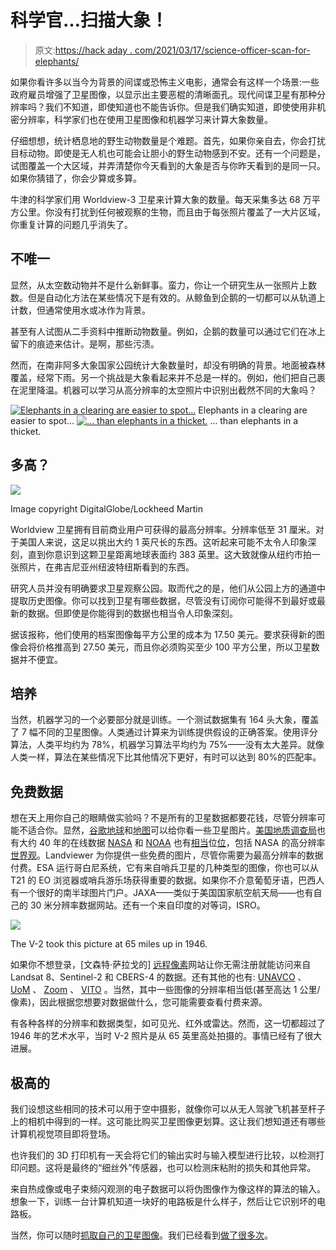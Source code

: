 # 科学官…扫描大象！

> 原文:[https://hack aday . com/2021/03/17/science-officer-scan-for-elephants/](https://hackaday.com/2021/03/17/science-officer-scan-for-elephants/)

如果你看许多以当今为背景的间谍或恐怖主义电影，通常会有这样一个场景:一些政府雇员增强了卫星图像，以显示出主要恶棍的清晰面孔。现代间谍卫星有那种分辨率吗？我们不知道，即使知道也不能告诉你。但是我们确实知道，即使使用非机密分辨率，科学家们也在使用卫星图像和机器学习来计算大象数量。

仔细想想，统计栖息地的野生动物数量是个难题。首先，如果你亲自去，你会打扰目标动物。即使是无人机也可能会让胆小的野生动物感到不安。还有一个问题是，试图覆盖一个大区域，并弄清楚你今天看到的大象是否与你昨天看到的是同一只。如果你猜错了，你会少算或多算。

牛津的科学家们用 Worldview-3 卫星来计算大象的数量。每天采集多达 68 万平方公里。你没有打扰到任何被观察的生物，而且由于每张照片覆盖了一大片区域，你重复计算的问题几乎消失了。

## 不唯一

显然，从太空数动物并不是什么新鲜事。蛮力，你让一个研究生从一张照片上数数。但是自动化方法在某些情况下是有效的。从鲸鱼到企鹅的一切都可以从轨道上计数，但通常使用水或冰作为背景。

甚至有人试图从二手资料中推断动物数量。例如，企鹅的数量可以通过它们在冰上留下的痕迹来估计。是啊，那些污渍。

然而，在南非阿多大象国家公园统计大象数量时，却没有明确的背景。地面被森林覆盖，经常下雨。另一个挑战是大象看起来并不总是一样的。例如，他们把自己裹在泥里降温。机器可以学习从高分辨率的太空照片中识别出截然不同的大象吗？

 [![Elephants in a clearing are easier to spot...](../Images/abadeadbf65a0fc0479f8f382d41c8ec.png "el1")](https://hackaday.com/2021/03/17/science-officer-scan-for-elephants/el1/) Elephants in a clearing are easier to spot… [![... than elephants in a thicket.](../Images/4833dba794bae7f89db6de3fbbfcb311.png "el2")](https://hackaday.com/2021/03/17/science-officer-scan-for-elephants/el2/) … than elephants in a thicket.

## 多高？

[![](../Images/8c33cfb7cac38ed14537f5215ec9b6bf.png)](https://hackaday.com/wp-content/uploads/2021/02/GeoEye-2crop.jpg)

Image copyright DigitalGlobe/Lockheed Martin

Worldview 卫星拥有目前商业用户可获得的最高分辨率。分辨率低至 31 厘米。对于美国人来说，这足以挑出大约 1 英尺长的东西。这听起来可能不太令人印象深刻，直到你意识到这颗卫星距离地球表面约 383 英里。这大致就像从纽约市拍一张照片，在弗吉尼亚州纽波特纽斯看到的东西。

研究人员并没有明确要求卫星观察公园。取而代之的是，他们从公园上方的通道中提取历史图像。你可以找到卫星有哪些数据，尽管没有订阅你可能得不到最好或最新的数据。但即使是你能得到的数据也相当令人印象深刻。

据该报称，他们使用的档案图像每平方公里的成本为 17.50 美元。要求获得新的图像会将价格推高到 27.50 美元，而且你必须购买至少 100 平方公里，所以卫星数据并不便宜。

## 培养

当然，机器学习的一个必要部分就是训练。一个测试数据集有 164 头大象，覆盖了 7 幅不同的卫星图像。人类通过计算来为训练提供假设的正确答案。使用评分算法，人类平均约为 78%，机器学习算法平均约为 75%——没有太大差异。就像人类一样，算法在某些情况下比其他情况下更好，有时可以达到 80%的匹配率。

## 免费数据

想在天上用你自己的眼睛做实验吗？不是所有的卫星数据都要花钱，尽管分辨率可能不适合你。显然，[谷歌地球](https://www.google.com/earth/)和[地图](https://www.google.com/maps/place/85634RVX+VH/@34.1446875,-118.1532512,947m/data=!3m1!1e3)可以给你看一些卫星图片。[美国地质调查局](https://earthexplorer.usgs.gov)也有大约 40 年的在线数据 [NASA](https://search.earthdata.nasa.gov/search) 和 [NOAA](https://coast.noaa.gov/digitalcoast/data/) 也有[相当](https://coast.noaa.gov/dataviewer/#/)位[位](https://www.avl.class.noaa.gov/saa/products/welcome)，包括 NASA 的高分辨率[世界观](https://worldview.earthdata.nasa.gov)。Landviewer 为你提供一些免费的图片，尽管你需要为最高分辨率的数据付费。ESA 运行哥白尼系统，它有来自哨兵卫星的几种类型的图像，你也可以从 T21 的 EO 浏览器或哨兵游乐场获得重要的数据。如果你不介意葡萄牙语，巴西人有一个很好的南半球图片门户。JAXA——类似于美国国家航空航天局——也有自己的 30 米分辨率数据网站。还有一个来自印度的对等词，ISRO。

[![](../Images/ffaeaa761bfa39964225467c53ea2422.png)](https://hackaday.com/wp-content/uploads/2021/02/v2.jpg)

The V-2 took this picture at 65 miles up in 1946.

如果你不想登录，[文森特·萨拉戈的] [远程像素](https://remotepixel.ca)网站让你无需注册就能访问来自 Landsat 8、Sentinel-2 和 CBERS-4 的数据。还有其他的也有: [UNAVCO](https://www.unavco.org) 、 [UoM](https://glad.umd.edu) 、 [Zoom](https://zoom.earth) 、 [VITO](https://vito.be/en) 。当然，其中一些图像的分辨率相当低(甚至高达 1 公里/像素)，因此根据您想要对数据做什么，您可能需要查看付费来源。

有各种各样的分辨率和数据类型，如可见光、红外或雷达。然而，这一切都超过了 1946 年的艺术水平，当时 V-2 照片是从 65 英里高处拍摄的。事情已经有了很大进展。

## 极高的

我们设想这些相同的技术可以用于空中摄影，就像你可以从无人驾驶飞机甚至杆子上的相机中得到的一样。这可能比购买卫星图像更划算。这让我们想知道还有哪些计算机视觉项目即将登场。

也许我们的 3D 打印机有一天会将它们的输出实时与输入模型进行比较，以检测打印问题。这将是最终的“细丝外”传感器，也可以检测床粘附的损失和其他异常。

来自热成像或电子束频闪观测的电子数据可以将伪图像作为像这样的算法的输入。想象一下，训练一台计算机知道一块好的电路板是什么样子，然后让它识别坏的电路板。

当然，你可以随时[抓取自己的卫星图像](https://hackaday.com/2013/01/04/pictures-from-weather-satellites-with-a-usb-tv-tuner/)。我们已经看到[做了很多次](https://hackaday.com/2020/03/14/get-your-weather-images-straight-from-the-satellite/)。